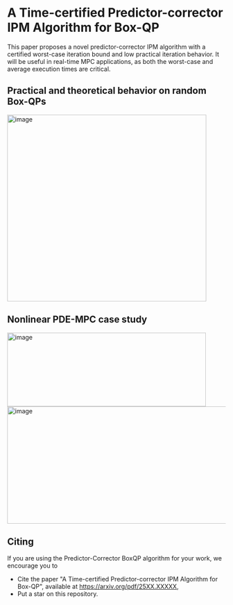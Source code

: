 # A Time-certified Predictor-corrector IPM Algorithm for Box-QP
This paper proposes a novel predictor-corrector IPM algorithm with a certified worst-case iteration bound and low practical iteration behavior. It will be useful in real-time MPC applications, as both the worst-case and average execution times are critical. 
## Practical and theoretical behavior on random Box-QPs

<img width="459" height="430" alt="image" src="https://github.com/user-attachments/assets/348791a8-dd1b-444e-b7e3-0da913faa849" />

## Nonlinear PDE-MPC case study
<img width="458" height="170" alt="image" src="https://github.com/user-attachments/assets/4b0eb95d-2791-447f-a307-0cf93d4884c3" />

<img width="938" height="270" alt="image" src="https://github.com/user-attachments/assets/12394600-4f82-48df-b9ee-5c208c5320ea" />

## Citing
If you are using the Predictor-Corrector BoxQP algorithm for your work, we encourage you to
* Cite the paper "A Time-certified Predictor-corrector IPM Algorithm for Box-QP", available at https://arxiv.org/pdf/25XX.XXXXX,
* Put a star on this repository.
